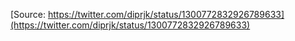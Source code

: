 [Source: https://twitter.com/diprjk/status/1300772832926789633](https://twitter.com/diprjk/status/1300772832926789633)